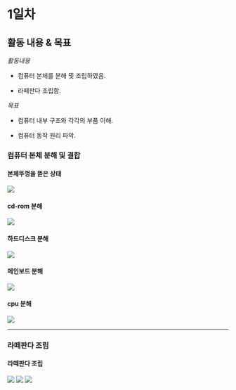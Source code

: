 # 1일차


## 활동 내용 & 목표
*활동내용*

- 컴퓨터 본체를 분해 및 조립하였음.


- 라떼판다 조립함.


*목표*


- 컴퓨터 내부 구조와 각각의 부품 이해.


- 컴퓨터 동작 원리 파악.


### 컴퓨터 본체 분해 및 결합


#### 본체뚜껑을 뜯은 상태


![](./img/KakaoTalk_20240829_150524802.jpg)


#### cd-rom 분해


![](./img/KakaoTalk_20240829_150524802_01.jpg)


#### 하드디스크 분해


![](./img/KakaoTalk_20240829_150524802_02.jpg)


#### 메인보드 분해


![](./img/KakaoTalk_20240829_150524802_03.jpg)


#### cpu 분해


![](./img/KakaoTalk_20240829_150524802_04.jpg)


----------


### 라떼판다 조립


#### 라떼판다 조립


![](./img/KakaoTalk_20240829_150524802_05.jpg)
![](./img/KakaoTalk_20240829_150524802_06.jpg)
![](./img/KakaoTalk_20240829_150524802_07.jpg)
